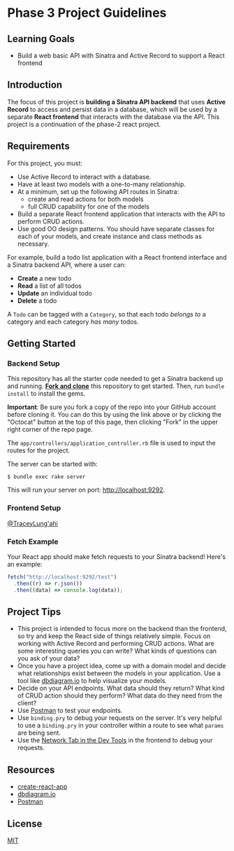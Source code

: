 # Phase 3 Project Guidelines

## Learning Goals

- Build a web basic API with Sinatra and Active Record to support a React
  frontend

## Introduction

The focus of this project is **building a Sinatra API backend** that uses
**Active Record** to access and persist data in a database, which will be used by a separate **React frontend** that interacts with the database via the API. This project is a continuation of the phase-2 react project.

## Requirements

For this project, you must:

- Use Active Record to interact with a database.
- Have at least two models with a one-to-many relationship.
- At a minimum, set up the following API routes in Sinatra:
  - create and read actions for both models
  - full CRUD capability for one of the models
- Build a separate React frontend application that interacts with the API to
  perform CRUD actions.
- Use good OO design patterns. You should have separate classes for each of your
  models, and create instance and class methods as necessary.

For example, build a todo list application with a React frontend interface and a
Sinatra backend API, where a user can:

- **Create** a new todo
- **Read** a list of all todos
- **Update** an individual todo
- **Delete** a todo

A `Todo` can be tagged with a `Category`, so that each todo _belongs to_ a category and each category _has many_ todos.

## Getting Started

### Backend Setup

This repository has all the starter code needed to get a Sinatra backend up and running. [**Fork and clone**][fork link] this repository to get started. Then, run `bundle install` to install the gems.

**Important**: Be sure you fork a copy of the repo into your GitHub account before cloning it. You can do this by using the link above or by clicking the "Octocat" button at the top of this page, then clicking "Fork" in the upper right corner of the repo page.

[fork link]: https://github.com/learn-co-curriculum/phase-3-sinatra-react-project/fork

The `app/controllers/application_controller.rb` file is used to input the routes for the project.

The server can be started with:

```console
$ bundle exec rake server
```

This will run your server on port:
[http://localhost:9292](http://localhost:9292).

### Frontend Setup

[@TraceyLung'ahi](https://github.com/traceylungahi/Jewellery-store-App)

### Fetch Example

Your React app should make fetch requests to your Sinatra backend! Here's an
example:

```js
fetch("http://localhost:9292/test")
  .then((r) => r.json())
  .then((data) => console.log(data));
```

## Project Tips

- This project is intended to focus more on the backend than the frontend, so try and keep the React side of things relatively simple. Focus on working with Active Record and performing CRUD actions. What are some interesting queries you can write? What kinds of questions can you ask of your data?
- Once you have a project idea, come up with a domain model and decide what relationships exist between the models in your application. Use a tool like [dbdiagram.io][] to help visualize your models.
- Decide on your API endpoints. What data should they return? What kind of CRUD action should they perform? What data do they need from the client?
- Use [Postman][postman download] to test your endpoints.
- Use `binding.pry` to debug your requests on the server. It's very helpful to use a `binding.pry` in your controller within a route to see what `params` are being sent.
- Use the [Network Tab in the Dev Tools][network tab] in the frontend to debug your requests.

## Resources

- [create-react-app][]
- [dbdiagram.io][]
- [Postman][postman download]

[create-react-app]: https://create-react-app.dev/docs/getting-started
[create repo]: https://docs.github.com/en/get-started/quickstart/create-a-repo
[dbdiagram.io]: https://dbdiagram.io/
[postman download]: https://www.postman.com/downloads/
[network tab]: https://developer.chrome.com/docs/devtools/network/


## License
[MIT](https://choosealicense.com/licenses/mit/)